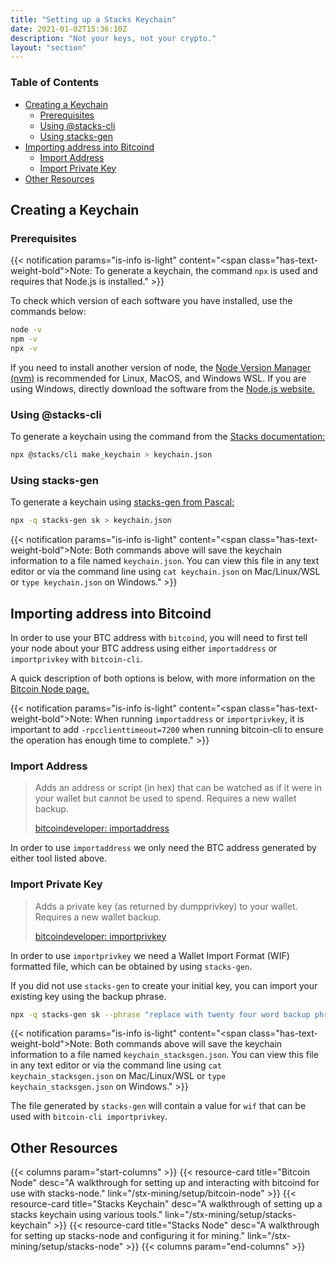 ```yaml
---
title: "Setting up a Stacks Keychain"
date: 2021-01-02T15:36:10Z
description: "Not your keys, not your crypto."
layout: "section"
---
```


### Table of Contents

- [Creating a Keychain](#creating-a-keychain)
  - [Prerequisites](#prerequisites)
  - [Using @stacks-cli](#using-stacks-cli)
  - [Using stacks-gen](#using-stacks-gen)
- [Importing address into Bitcoind](#importing-address-into-bitcoind)
  - [Import Address](#import-address)
  - [Import Private Key](#import-private-key)
- [Other Resources](#other-resources)

## Creating a Keychain

### Prerequisites

{{< notification params="is-info is-light"
 content="<span class=\"has-text-weight-bold\">Note:</span> To generate a keychain, the command <code>npx</code> is used and requires that Node.js is installed." >}}

To check which version of each software you have installed, use the commands below:

```bash
node -v
npm -v
npx -v
```

If you need to install another version of node, the [Node Version Manager (nvm)](https://github.com/nvm-sh/nvm) is recommended for Linux, MacOS, and Windows WSL. If you are using Windows, directly download the software from the [Node.js website.](https://nodejs.dev)

### Using @stacks-cli

To generate a keychain using the command from the [Stacks documentation:](https://docs.blockstack.org/start-mining#running-a-miner)

```bash
npx @stacks/cli make_keychain > keychain.json
```

### Using stacks-gen

To generate a keychain using [stacks-gen from Pascal:](https://github.com/psq/stacks-gen)

```bash
npx -q stacks-gen sk > keychain.json
```

{{< notification params="is-info is-light"
 content="<span class=\"has-text-weight-bold\">Note:</span> Both commands above will save the keychain information to a file named <code>keychain.json</code>. You can view this file in any text editor or via the command line using <code>cat keychain.json</code> on Mac/Linux/WSL or <code>type keychain.json</code> on Windows." >}}

## Importing address into Bitcoind

In order to use your BTC address with `bitcoind`, you will need to first tell your node about your BTC address using either `importaddress` or `importprivkey` with `bitcoin-cli`.

A quick description of both options is below, with more information on the [Bitcoin Node page.](/stx-mining/setup/bitcoin-node/#using-bitcoin-cli)

{{< notification params="is-info is-light"
 content="<span class=\"has-text-weight-bold\">Note:</span> When running <code>importaddress</code> or <code>importprivkey</code>, it is important to add <code>-rpcclienttimeout=7200</code> when running bitcoin-cli to ensure the operation has enough time to complete." >}}

### Import Address

> Adds an address or script (in hex) that can be watched as if it were in your wallet but cannot be used to spend. Requires a new wallet backup.
> 
> [bitcoindeveloper: importaddress](https://developer.bitcoin.org/reference/rpc/importaddress.html)

In order to use `importaddress` we only need the BTC address generated by either tool listed above.

### Import Private Key

> Adds a private key (as returned by dumpprivkey) to your wallet. Requires a new wallet backup.
> 
> [bitcoindeveloper: importprivkey](https://developer.bitcoin.org/reference/rpc/importprivkey.html)

In order to use `importprivkey` we need a Wallet Import Format (WIF) formatted file, which can be obtained by using `stacks-gen`.

If you did not use `stacks-gen` to create your initial key, you can import your existing key using the backup phrase.

```bash
npx -q stacks-gen sk --phrase "replace with twenty four word backup phrase" > keychain_stacksgen.json
```

{{< notification params="is-info is-light"
 content="<span class=\"has-text-weight-bold\">Note:</span> Both commands above will save the keychain information to a file named <code>keychain_stacksgen.json</code>. You can view this file in any text editor or via the command line using <code>cat keychain_stacksgen.json</code> on Mac/Linux/WSL or <code>type keychain_stacksgen.json</code> on Windows." >}}

The file generated by `stacks-gen` will contain a value for `wif` that can be used with `bitcoin-cli importprivkey`.

## Other Resources

{{< columns param="start-columns" >}}
  {{< resource-card title="Bitcoin Node"
    desc="A walkthrough for setting up and interacting with bitcoind for use with stacks-node."
    link="/stx-mining/setup/bitcoin-node" >}}
  {{< resource-card title="Stacks Keychain"
    desc="A walkthrough of setting up a stacks keychain using various tools."
    link="/stx-mining/setup/stacks-keychain" >}}
  {{< resource-card title="Stacks Node"
    desc="A walkthrough for setting up stacks-node and configuring it for mining."
    link="/stx-mining/setup/stacks-node" >}}
{{< columns param="end-columns" >}}
